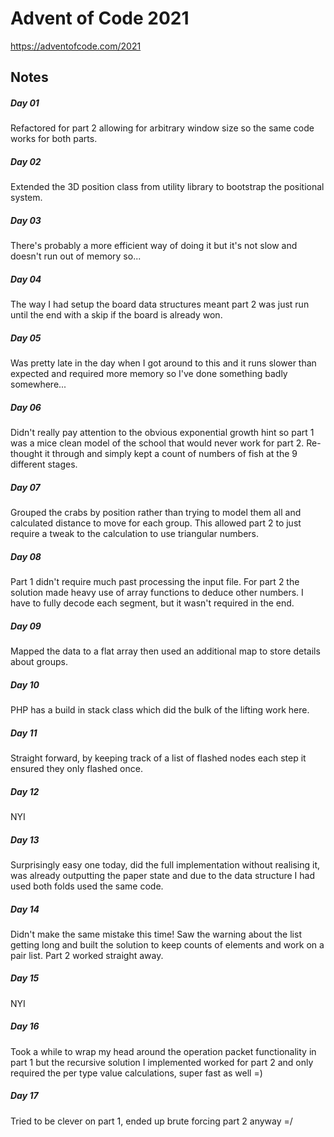 # Advent of Code 2021

https://adventofcode.com/2021

## Notes

##### Day 01

Refactored for part 2 allowing for arbitrary window size so the same code works for both parts.

##### Day 02

Extended the 3D position class from utility library to bootstrap the positional system.

##### Day 03

There's probably a more efficient way of doing it but it's not slow and doesn't run out of memory so...

##### Day 04

The way I had setup the board data structures meant part 2 was just run until the end with a skip if the board is already won.

##### Day 05

Was pretty late in the day when I got around to this and it runs slower than expected and required more memory so I've done something badly somewhere...

##### Day 06

Didn't really pay attention to the obvious exponential growth hint so part 1 was a mice clean model of the school that would never work for part 2. Re-thought it through and simply kept a count of numbers of fish at the 9 different stages.

##### Day 07

Grouped the crabs by position rather than trying to model them all and calculated distance to move for each group. This allowed part 2 to just require a tweak to the calculation to use triangular numbers.

##### Day 08

Part 1 didn't require much past processing the input file. For part 2 the solution made heavy use of array functions to deduce other numbers. I have to fully decode each segment, but it wasn't required in the end.

##### Day 09

Mapped the data to a flat array then used an additional map to store details about groups.

##### Day 10

PHP has a build in stack class which did the bulk of the lifting work here.

##### Day 11

Straight forward, by keeping track of a list of flashed nodes each step it ensured they only flashed once.

##### Day 12

NYI

##### Day 13

Surprisingly easy one today, did the full implementation without realising it, was already outputting the paper state and due to the data structure I had used both folds used the same code.

##### Day 14

Didn't make the same mistake this time! Saw the warning about the list getting long and built the solution to keep counts of elements and work on a pair list. Part 2 worked straight away.

##### Day 15

NYI

##### Day 16

Took a while to wrap my head around the operation packet functionality in part 1 but the recursive solution I implemented worked for part 2 and only required the per type value calculations, super fast as well =)

##### Day 17

Tried to be clever on part 1, ended up brute forcing part 2 anyway =/
